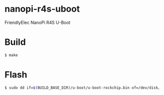 # nanopi-r4s-uboot

FriendlyElec NanoPi R4S U-Boot

# Build

```bash
$ make
```

# Flash

```bash
$ sudo dd if=$(BUILD_BASE_DIR)/u-boot/u-boot-rockchip.bin of=/dev/disk/by-id/$(MICRO_SD_DEV_ID) seek=64
```

